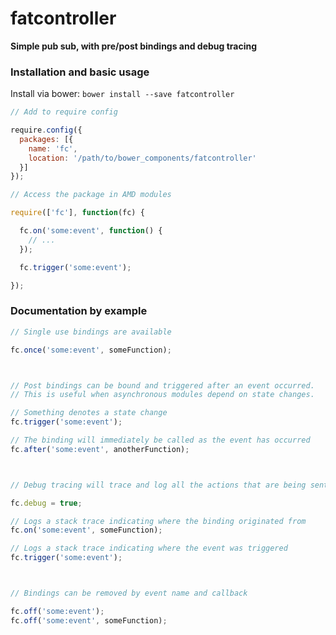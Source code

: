 fatcontroller
=============

**Simple pub sub, with pre/post bindings and debug tracing**

### Installation and basic usage

Install via bower: `bower install --save fatcontroller`

```javascript
// Add to require config

require.config({
  packages: [{
    name: 'fc',
    location: '/path/to/bower_components/fatcontroller'
  }]
});
```

```javascript
// Access the package in AMD modules

require(['fc'], function(fc) {

  fc.on('some:event', function() {
    // ...
  });

  fc.trigger('some:event');

});
```

### Documentation by example

```javascript
// Single use bindings are available

fc.once('some:event', someFunction);



// Post bindings can be bound and triggered after an event occurred.
// This is useful when asynchronous modules depend on state changes.

// Something denotes a state change
fc.trigger('some:event');

// The binding will immediately be called as the event has occurred
fc.after('some:event', anotherFunction);



// Debug tracing will trace and log all the actions that are being sent through fatcontroller

fc.debug = true;

// Logs a stack trace indicating where the binding originated from
fc.on('some:event', someFunction);

// Logs a stack trace indicating where the event was triggered
fc.trigger('some:event');



// Bindings can be removed by event name and callback

fc.off('some:event');
fc.off('some:event', someFunction);
```
